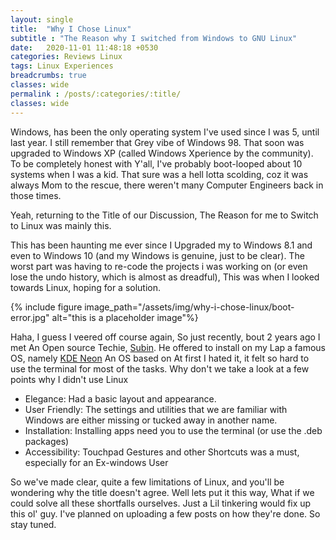 ```yaml
---
layout: single
title:  "Why I Chose Linux"
subtitle : "The Reason why I switched from Windows to GNU Linux"
date:   2020-11-01 11:48:18 +0530
categories: Reviews Linux
tags: Linux Experiences
breadcrumbs: true
classes: wide
permalink : /posts/:categories/:title/
classes: wide
---
```



Windows, has been the only operating system I've used since I was 5, until last year. I still remember that Grey vibe of Windows 98. That soon was upgraded to Windows XP (called Windows Xperience by the community). To be completely honest with Y'all, I've probably boot-looped about 10 systems when I was a kid. That sure was a hell lotta scolding, coz it was always Mom to the rescue, there weren't many Computer Engineers back in those times.


Yeah, returning to the Title of our Discussion, The Reason for me to Switch to Linux was mainly this.

This has been haunting me ever since I Upgraded my  to Windows 8.1 and even to Windows 10 (and my Windows is genuine, just to be clear). The worst part was having to re-code the projects i was working on (or even lose the undo history, which is almost as dreadful), This was when I looked towards Linux, hoping for a solution.

{% include figure image_path="/assets/img/why-i-chose-linux/boot-error.jpg" alt="this is a placeholder image"%}


Haha, I guess I veered off course again, So just recently, bout 2 years ago I met  An Open source Techie, <a class="htag" href="https://subinsb.com" target="_blank" title="Subin's Blog">Subin</a>. He offered to install on my Lap a famous OS, namely <a class="htag" href="https://neon.kde.org" target="_blank" title="KDE Neon">KDE Neon</a>  An OS based on  At first I hated it, it felt so hard to use the terminal for most of the tasks.
Why don't we take a look at a few points why I didn't use Linux
  - Elegance: Had a basic layout and appearance.
  - User Friendly: The settings and utilities that we are familiar with Windows are either missing or tucked away in another name.
  - Installation: Installing apps need you to use the terminal (or use the .deb packages)
  - Accessibility: Touchpad Gestures and other Shortcuts was a must, especially for an Ex-windows User

So we've made clear, quite a few limitations of Linux, and you'll be wondering why the title doesn't agree. Well lets put it this way, What if we could solve all these shortfalls ourselves. Just a Lil tinkering would fix up this ol' guy. I've planned on uploading a few posts on how they're done. So stay tuned.